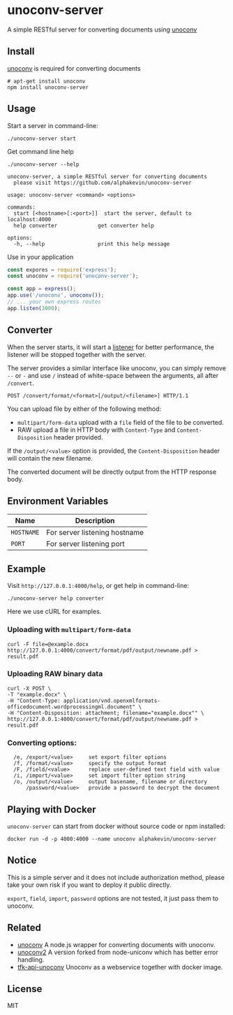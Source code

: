 # unoconv-server

A simple RESTful server for converting documents using [unoconv](https://github.com/dagwieers/unoconv)

## Install

[unoconv](https://github.com/dagwieers/unoconv) is required for converting documents

```shell
# apt-get install unoconv
npm install unoconv-server
```

## Usage

Start a server in command-line:

```shell
./unoconv-server start
```

Get command line help

```shell
./unoconv-server --help
```

```shell
unoconv-server, a simple RESTful server for converting documents
  please visit https://github.com/alphakevin/unoconv-server

usage: unoconv-server <command> <options>

commands:
  start [<hostname>[:<port>]]  start the server, default to localhost:4000
  help converter             get converter help

options:
  -h, --help                 print this help message
```

Use in your application

```javascript
const expores = require('express');
const unoconv = require('unoconv-server');

const app = express();
app.use('/unoconv', unoconv());
// ... your own express routes
app.listen(3000);
```

## Converter

When the server starts, it will start a [listener](https://github.com/dagwieers/unoconv#start-your-own-unoconv-listener)
for better performance, the listener will be stopped together with the server.

The server provides a similar interface like unoconv, you can simply remove `--` or `-` and use `/`
instead of white-space between the arguments, all after `/convert`.

```http
POST /convert/format/<format>[/output/<filename>] HTTP/1.1
```

You can upload file by either of the following method:

* `multipart/form-data` upload with a `file` field of the file to be converted.
* RAW upload a file in HTTP body with `Content-Type` and `Content-Disposition` header provided.

If the `/output/<value>` option is provided, the `Content-Disposition` header will contain the new filename.

The converted document will be directly output from the HTTP response body.

## Environment Variables

| Name | Description |
| ---- | ----------- |
| `HOSTNAME` | For server listening hostname |
| `PORT` | For server listening port |

## Example

Visit `http://127.0.0.1:4000/help`, or get help in command-line:

```shell
./unoconv-server help converter
```

Here we use cURL for examples.

### Uploading with `multipart/form-data`

```shell
curl -F file=@example.docx http://127.0.0.1:4000/convert/format/pdf/output/newname.pdf > result.pdf
```

### Uploading RAW binary data

```shell
curl -X POST \
-T "example.docx" \
-H "Content-Type: application/vnd.openxmlformats-officedocument.wordprocessingml.document" \
-H "Content-Disposition: attachment; filename="example.docx"" \
http://127.0.0.1:4000/convert/format/pdf/output/newname.pdf > result.pdf
```

### Converting options:

```shell
  /e, /export/<value>     set export filter options
  /f, /format/<value>     specify the output format
  /F, /field/<value>      replace user-defined text field with value
  /i, /import/<value>     set import filter option string
  /o, /output/<value>     output basename, filename or directory
      /password/<value>   provide a password to decrypt the document
```

## Playing with Docker

`unoconv-server` can start from docker without source code or npm installed:

```shell
docker run -d -p 4000:4000 --name unoconv alphakevin/unoconv-server
```

## Notice

This is a simple server and it does not include authorization method, please take your own risk
if you want to deploy it public directly.

`export`, `field`, `import`, `password` options are not tested, it just pass them to unoconv.

## Related

* [unoconv](https://github.com/gfloyd/node-unoconv) A node.js wrapper for converting documents with unoconv.
* [unoconv2](https://github.com/HAASLEWER/unoconv2) A version forked from node-uniconv which has better error handling.
* [tfk-api-unoconv](https://github.com/zrrrzzt/tfk-api-unoconv) Unoconv as a webservice together with docker image.

## License

MIT
